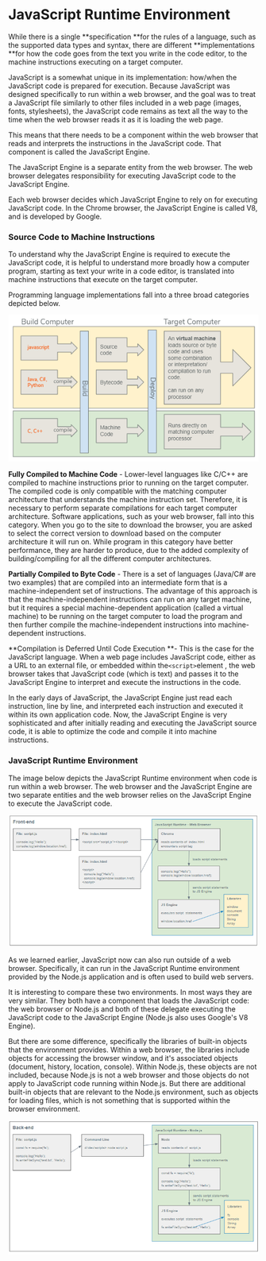 # JavaScript Runtime Environment



While there is a single **specification **for the rules of a language, such as the supported data types and syntax, there are different **implementations **for how the code goes from the text you write in the code editor, to the machine instructions executing on a target computer.&#x20;

JavaScript is a somewhat unique in its implementation: how/when the JavaScript code is prepared for execution. Because JavaScript was designed specifically to run within a web browser, and the goal was to treat a JavaScript file similarly to other files included in a web page (images, fonts, stylesheets), the JavaScript code remains as text all the way to the time when the web browser reads it as it is loading the web page.

This means that there needs to be a component within the web browser that reads and interprets the instructions in the JavaScript code. That component is called the JavaScript Engine.

The JavaScript Engine is a separate entity from the web browser. The web browser delegates responsibility for executing JavaScript code to the JavaScript Engine.

Each web browser decides which JavaScript Engine to rely on for executing JavaScript code. In the Chrome browser, the JavaScript Engine is called V8, and is developed by Google.&#x20;

### Source Code to Machine Instructions

To understand why the JavaScript Engine is required to execute the JavaScript code, it is helpful to understand more broadly how a computer program, starting as text your write in a code editor, is translated into machine instructions that execute on the target computer.

Programming language implementations fall into a three broad categories depicted below.

![](<../.gitbook/assets/image (90) (1).png>)

**Fully Compiled to Machine Code** - Lower-level languages like C/C++ are compiled to machine instructions prior to running on the target computer. The compiled code is only compatible with the matching computer architecture that understands the machine instruction set. Therefore, it is necessary to perform separate compilations for each target computer architecture.  Software applications, such as your web browser, fall into this category. When you go to the site to download the browser, you are asked to select the correct version to download based on the computer architecture it will run on. While program in this category have better performance, they are harder to produce, due to the added complexity of building/compiling for all the different computer architectures.

**Partially Compiled to Byte Code** - There is a set of languages (Java/C# are two examples) that are compiled into an intermediate form that is a machine-independent set of instructions. The advantage of this approach is that the machine-independent instructions can run on any target machine, but it requires a special machine-dependent application (called a virtual machine) to be running on the target computer to load the program and then further compile the machine-independent instructions into machine-dependent instructions.&#x20;

**Compilation is Deferred Until Code Execution **- This is the case for the JavaScript language. When a web page includes JavaScript code, either as a URL to an external file, or embedded within the`<script>`element , the web browser takes that JavaScript code (which is text) and passes it to the JavaScript Engine to interpret and execute the instructions in the code.&#x20;

In the early days of JavaScript, the JavaScript Engine just read each instruction, line by line, and interpreted each instruction and executed it  within its own application code. Now, the JavaScript Engine is very sophisticated and after initially reading and executing the JavaScript source code, it is able to optimize the code and compile it into machine instructions.

### JavaScript Runtime Environment

The image below depicts the JavaScript Runtime environment when code is run within a web browser. The web browser and the JavaScript Engine are two separate entities and the web browser relies on the JavaScript Engine to execute the JavaScript code.

![](<../.gitbook/assets/image (99) (1).png>)

As we learned earlier, JavaScript now can also run outside of a web browser. Specifically, it can run in the JavaScript Runtime environment provided by the Node.js application and is often used to build web servers.

It is interesting to compare these two environments. In most ways they are very similar. They both have a component that loads the JavaScript code: the web browser or Node.js and both of these delegate executing the JavaScript code to the JavaScript Engine (Node.js also uses Google's V8 Engine).

But there are some difference, specifically the libraries of built-in objects that the environment provides. Within a web browser, the libraries include objects for accessing the browser window, and it's associated objects (document, history, location, console). Within Node.js, these objects are not included, because Node.js is not a web browser and those objects do not apply to JavaScript code running within Node.js. But there are additional built-in objects that are relevant to the Node.js environment, such as objects for loading files, which is not something that is supported within the browser environment.

![](<../.gitbook/assets/image (101) (1) (1).png>)
